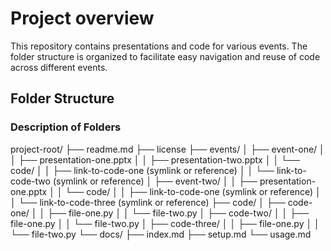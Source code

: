 # Project overview

This repository contains presentations and code for various events. The folder structure is organized to facilitate easy navigation and reuse of code across different events.

## Folder Structure

### Description of Folders

project-root/
├── readme.md
├── license
├── events/
│   ├── event-one/
│   │   ├── presentation-one.pptx
│   │   ├── presentation-two.pptx
│   │   └── code/
│   │       ├── link-to-code-one (symlink or reference)
│   │       └── link-to-code-two (symlink or reference)
│   ├── event-two/
│   │   ├── presentation-one.pptx
│   │   └── code/
│   │       ├── link-to-code-one (symlink or reference)
│   │       └── link-to-code-three (symlink or reference)
├── code/
│   ├── code-one/
│   │   ├── file-one.py
│   │   └── file-two.py
│   ├── code-two/
│   │   ├── file-one.py
│   │   └── file-two.py
│   ├── code-three/
│   │   ├── file-one.py
│   │   └── file-two.py
└── docs/
    ├── index.md
    ├── setup.md
    └── usage.md
